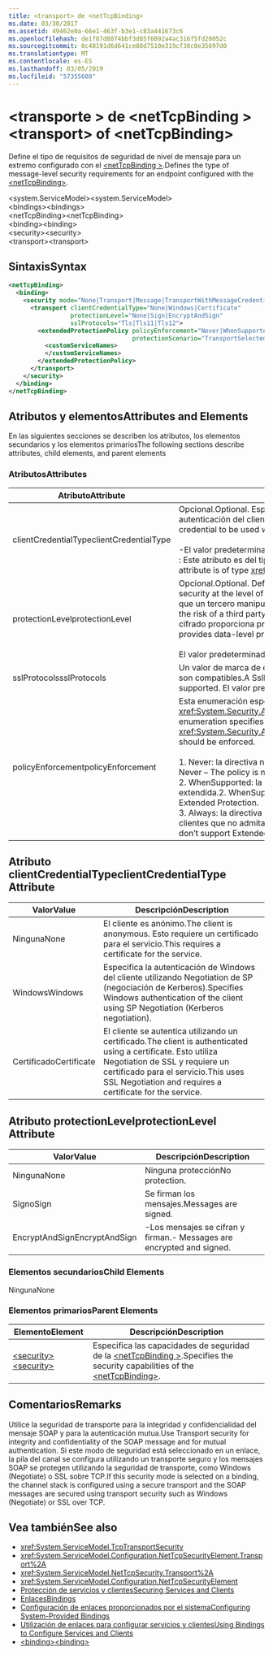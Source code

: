 ```yaml
---
title: <transport> de <netTcpBinding>
ms.date: 03/30/2017
ms.assetid: 49462e0a-66e1-463f-b3e1-c83a441673c6
ms.openlocfilehash: de1f87d8074bbf3d85f6092a4ac316f5fd20052c
ms.sourcegitcommit: 0c48191d6d641ce88d7510e319cf38c0e35697d0
ms.translationtype: MT
ms.contentlocale: es-ES
ms.lasthandoff: 03/05/2019
ms.locfileid: "57355608"
---
```

# <a name="transport-of-nettcpbinding"></a><span data-ttu-id="2e4c1-102">\<transporte > de \<netTcpBinding ></span><span class="sxs-lookup"><span data-stu-id="2e4c1-102">\<transport> of \<netTcpBinding></span></span>
<span data-ttu-id="2e4c1-103">Define el tipo de requisitos de seguridad de nivel de mensaje para un extremo configurado con el [ \<netTcpBinding >](../../../../../docs/framework/configure-apps/file-schema/wcf/nettcpbinding.md).</span><span class="sxs-lookup"><span data-stu-id="2e4c1-103">Defines the type of message-level security requirements for an endpoint configured with the [\<netTcpBinding>](../../../../../docs/framework/configure-apps/file-schema/wcf/nettcpbinding.md).</span></span>  
  
 <span data-ttu-id="2e4c1-104">\<system.ServiceModel></span><span class="sxs-lookup"><span data-stu-id="2e4c1-104">\<system.ServiceModel></span></span>  
<span data-ttu-id="2e4c1-105">\<bindings></span><span class="sxs-lookup"><span data-stu-id="2e4c1-105">\<bindings></span></span>  
<span data-ttu-id="2e4c1-106">\<netTcpBinding></span><span class="sxs-lookup"><span data-stu-id="2e4c1-106">\<netTcpBinding></span></span>  
<span data-ttu-id="2e4c1-107">\<binding></span><span class="sxs-lookup"><span data-stu-id="2e4c1-107">\<binding></span></span>  
<span data-ttu-id="2e4c1-108">\<security></span><span class="sxs-lookup"><span data-stu-id="2e4c1-108">\<security></span></span>  
<span data-ttu-id="2e4c1-109">\<transport></span><span class="sxs-lookup"><span data-stu-id="2e4c1-109">\<transport></span></span>  
  
## <a name="syntax"></a><span data-ttu-id="2e4c1-110">Sintaxis</span><span class="sxs-lookup"><span data-stu-id="2e4c1-110">Syntax</span></span>  
  
```xml  
<netTcpBinding>
  <binding>
    <security mode="None|Transport|Message|TransportWithMessageCredential">
      <transport clientCredentialType="None|Windows|Certificate"
                 protectionLevel="None|Sign|EncryptAndSign"
                 sslProtocols="Tls|Tls11|Tls12">
        <extendedProtectionPolicy policyEnforcement="Never|WhenSupported|Always"
                                  protectionScenario="TransportSelected|TrustedProxy">
          <customServiceNames>
          </customServiceNames>
        </extendedProtectionPolicy>
      </transport>
    </security>
  </binding>
</netTcpBinding>
```  
  
## <a name="attributes-and-elements"></a><span data-ttu-id="2e4c1-111">Atributos y elementos</span><span class="sxs-lookup"><span data-stu-id="2e4c1-111">Attributes and Elements</span></span>  
 <span data-ttu-id="2e4c1-112">En las siguientes secciones se describen los atributos, los elementos secundarios y los elementos primarios</span><span class="sxs-lookup"><span data-stu-id="2e4c1-112">The following sections describe attributes, child elements, and parent elements</span></span>  
  
### <a name="attributes"></a><span data-ttu-id="2e4c1-113">Atributos</span><span class="sxs-lookup"><span data-stu-id="2e4c1-113">Attributes</span></span>  
  
|<span data-ttu-id="2e4c1-114">Atributo</span><span class="sxs-lookup"><span data-stu-id="2e4c1-114">Attribute</span></span>|<span data-ttu-id="2e4c1-115">Descripción</span><span class="sxs-lookup"><span data-stu-id="2e4c1-115">Description</span></span>|  
|---------------|-----------------|  
|<span data-ttu-id="2e4c1-116">clientCredentialType</span><span class="sxs-lookup"><span data-stu-id="2e4c1-116">clientCredentialType</span></span>|<span data-ttu-id="2e4c1-117">Opcional.</span><span class="sxs-lookup"><span data-stu-id="2e4c1-117">Optional.</span></span> <span data-ttu-id="2e4c1-118">Especifica el tipo de credenciales que se van a usar al realizar la autenticación del cliente mediante seguridad de transporte.</span><span class="sxs-lookup"><span data-stu-id="2e4c1-118">Specifies the type of credential to be used when performing client authentication using Transport security.</span></span><br /><br /> <span data-ttu-id="2e4c1-119">-El valor predeterminado es `Windows`.</span><span class="sxs-lookup"><span data-stu-id="2e4c1-119">-   The default value is `Windows`.</span></span><br /><span data-ttu-id="2e4c1-120">: Este atributo es del tipo <xref:System.ServiceModel.TcpClientCredentialType>.</span><span class="sxs-lookup"><span data-stu-id="2e4c1-120">-   This attribute is of type <xref:System.ServiceModel.TcpClientCredentialType>.</span></span>|  
|<span data-ttu-id="2e4c1-121">protectionLevel</span><span class="sxs-lookup"><span data-stu-id="2e4c1-121">protectionLevel</span></span>|<span data-ttu-id="2e4c1-122">Opcional.</span><span class="sxs-lookup"><span data-stu-id="2e4c1-122">Optional.</span></span> <span data-ttu-id="2e4c1-123">Define la seguridad en el nivel del transporte del TCP.</span><span class="sxs-lookup"><span data-stu-id="2e4c1-123">Defines security at the level of the TCP transport.</span></span> <span data-ttu-id="2e4c1-124">Al firmar los mensajes se reduce el riesgo de que un tercero manipule el mensaje mientras se transfiere.</span><span class="sxs-lookup"><span data-stu-id="2e4c1-124">Signing messages mitigates the risk of a third party tampering with the message while it is being transferred.</span></span> <span data-ttu-id="2e4c1-125">El cifrado proporciona privacidad de nivel de datos durante el transporte.</span><span class="sxs-lookup"><span data-stu-id="2e4c1-125">Encryption provides data-level privacy during transport.</span></span><br /><br /> <span data-ttu-id="2e4c1-126">El valor predeterminado es `EncryptAndSign`.</span><span class="sxs-lookup"><span data-stu-id="2e4c1-126">The default value is `EncryptAndSign`.</span></span>|  
|<span data-ttu-id="2e4c1-127">sslProtocols</span><span class="sxs-lookup"><span data-stu-id="2e4c1-127">sslProtocols</span></span>|<span data-ttu-id="2e4c1-128">Un valor de marca de enumeración de SslProtocols que especifica qué SslProtocols son compatibles.</span><span class="sxs-lookup"><span data-stu-id="2e4c1-128">A SslProtocols enum flag value that specifies which SslProtocols are supported.</span></span> <span data-ttu-id="2e4c1-129">El valor predeterminado es Tls&#124;Tls11&#124;Tls12.</span><span class="sxs-lookup"><span data-stu-id="2e4c1-129">The default is Tls&#124;Tls11&#124;Tls12.</span></span>|  
|<span data-ttu-id="2e4c1-130">policyEnforcement</span><span class="sxs-lookup"><span data-stu-id="2e4c1-130">policyEnforcement</span></span>|<span data-ttu-id="2e4c1-131">Esta enumeración especifica cuándo se debe aplicar <xref:System.Security.Authentication.ExtendedProtection.ExtendedProtectionPolicy>.</span><span class="sxs-lookup"><span data-stu-id="2e4c1-131">This enumeration specifies when the <xref:System.Security.Authentication.ExtendedProtection.ExtendedProtectionPolicy> should be enforced.</span></span><br /><br /> <span data-ttu-id="2e4c1-132">1.  Never: la directiva nunca se aplica (la protección extendida está deshabilitada).</span><span class="sxs-lookup"><span data-stu-id="2e4c1-132">1.  Never – The policy is never enforced (Extended Protection is disabled).</span></span><br /><span data-ttu-id="2e4c1-133">2.  WhenSupported: la directiva solamente se aplica si el cliente admite la protección extendida.</span><span class="sxs-lookup"><span data-stu-id="2e4c1-133">2.  WhenSupported – The policy is enforced only if the client supports Extended Protection.</span></span><br /><span data-ttu-id="2e4c1-134">3.  Always: la directiva siempre se aplica.</span><span class="sxs-lookup"><span data-stu-id="2e4c1-134">3.  Always – The policy is always enforced.</span></span> <span data-ttu-id="2e4c1-135">Los clientes que no admitan la protección extendida no podrán autenticarse.</span><span class="sxs-lookup"><span data-stu-id="2e4c1-135">Clients which don’t support Extended Protection will fail to authenticate.</span></span>|  
  
## <a name="clientcredentialtype-attribute"></a><span data-ttu-id="2e4c1-136">Atributo clientCredentialType</span><span class="sxs-lookup"><span data-stu-id="2e4c1-136">clientCredentialType Attribute</span></span>  
  
|<span data-ttu-id="2e4c1-137">Valor</span><span class="sxs-lookup"><span data-stu-id="2e4c1-137">Value</span></span>|<span data-ttu-id="2e4c1-138">Descripción</span><span class="sxs-lookup"><span data-stu-id="2e4c1-138">Description</span></span>|  
|-----------|-----------------|  
|<span data-ttu-id="2e4c1-139">Ninguna</span><span class="sxs-lookup"><span data-stu-id="2e4c1-139">None</span></span>|<span data-ttu-id="2e4c1-140">El cliente es anónimo.</span><span class="sxs-lookup"><span data-stu-id="2e4c1-140">The client is anonymous.</span></span> <span data-ttu-id="2e4c1-141">Esto requiere un certificado para el servicio.</span><span class="sxs-lookup"><span data-stu-id="2e4c1-141">This requires a certificate for the service.</span></span>|  
|<span data-ttu-id="2e4c1-142">Windows</span><span class="sxs-lookup"><span data-stu-id="2e4c1-142">Windows</span></span>|<span data-ttu-id="2e4c1-143">Especifica la autenticación de Windows del cliente utilizando Negotiation de SP (negociación de Kerberos).</span><span class="sxs-lookup"><span data-stu-id="2e4c1-143">Specifies Windows authentication of the client using SP Negotiation (Kerberos negotiation).</span></span>|  
|<span data-ttu-id="2e4c1-144">Certificado</span><span class="sxs-lookup"><span data-stu-id="2e4c1-144">Certificate</span></span>|<span data-ttu-id="2e4c1-145">El cliente se autentica utilizando un certificado.</span><span class="sxs-lookup"><span data-stu-id="2e4c1-145">The client is authenticated using a certificate.</span></span> <span data-ttu-id="2e4c1-146">Esto utiliza Negotiation de SSL y requiere un certificado para el servicio.</span><span class="sxs-lookup"><span data-stu-id="2e4c1-146">This uses SSL Negotiation and requires a certificate for the service.</span></span>|  
  
## <a name="protectionlevel-attribute"></a><span data-ttu-id="2e4c1-147">Atributo protectionLevel</span><span class="sxs-lookup"><span data-stu-id="2e4c1-147">protectionLevel Attribute</span></span>  
  
|<span data-ttu-id="2e4c1-148">Valor</span><span class="sxs-lookup"><span data-stu-id="2e4c1-148">Value</span></span>|<span data-ttu-id="2e4c1-149">Descripción</span><span class="sxs-lookup"><span data-stu-id="2e4c1-149">Description</span></span>|  
|-----------|-----------------|  
|<span data-ttu-id="2e4c1-150">Ninguna</span><span class="sxs-lookup"><span data-stu-id="2e4c1-150">None</span></span>|<span data-ttu-id="2e4c1-151">Ninguna protección</span><span class="sxs-lookup"><span data-stu-id="2e4c1-151">No protection.</span></span>|  
|<span data-ttu-id="2e4c1-152">Signo</span><span class="sxs-lookup"><span data-stu-id="2e4c1-152">Sign</span></span>|<span data-ttu-id="2e4c1-153">Se firman los mensajes.</span><span class="sxs-lookup"><span data-stu-id="2e4c1-153">Messages are signed.</span></span>|  
|<span data-ttu-id="2e4c1-154">EncryptAndSign</span><span class="sxs-lookup"><span data-stu-id="2e4c1-154">EncryptAndSign</span></span>|<span data-ttu-id="2e4c1-155">-Los mensajes se cifran y firman.</span><span class="sxs-lookup"><span data-stu-id="2e4c1-155">-   Messages are encrypted and signed.</span></span>|  
  
### <a name="child-elements"></a><span data-ttu-id="2e4c1-156">Elementos secundarios</span><span class="sxs-lookup"><span data-stu-id="2e4c1-156">Child Elements</span></span>  
 <span data-ttu-id="2e4c1-157">Ninguna</span><span class="sxs-lookup"><span data-stu-id="2e4c1-157">None</span></span>  
  
### <a name="parent-elements"></a><span data-ttu-id="2e4c1-158">Elementos primarios</span><span class="sxs-lookup"><span data-stu-id="2e4c1-158">Parent Elements</span></span>  
  
|<span data-ttu-id="2e4c1-159">Elemento</span><span class="sxs-lookup"><span data-stu-id="2e4c1-159">Element</span></span>|<span data-ttu-id="2e4c1-160">Descripción</span><span class="sxs-lookup"><span data-stu-id="2e4c1-160">Description</span></span>|  
|-------------|-----------------|  
|[<span data-ttu-id="2e4c1-161">\<security></span><span class="sxs-lookup"><span data-stu-id="2e4c1-161">\<security></span></span>](../../../../../docs/framework/configure-apps/file-schema/wcf/security-of-nettcpbinding.md)|<span data-ttu-id="2e4c1-162">Especifica las capacidades de seguridad de la [ \<netTcpBinding >](../../../../../docs/framework/configure-apps/file-schema/wcf/nettcpbinding.md).</span><span class="sxs-lookup"><span data-stu-id="2e4c1-162">Specifies the security capabilities of the [\<netTcpBinding>](../../../../../docs/framework/configure-apps/file-schema/wcf/nettcpbinding.md).</span></span>|  
  
## <a name="remarks"></a><span data-ttu-id="2e4c1-163">Comentarios</span><span class="sxs-lookup"><span data-stu-id="2e4c1-163">Remarks</span></span>  
 <span data-ttu-id="2e4c1-164">Utilice la seguridad de transporte para la integridad y confidencialidad del mensaje SOAP y para la autenticación mutua.</span><span class="sxs-lookup"><span data-stu-id="2e4c1-164">Use Transport security for integrity and confidentiality of the SOAP message and for mutual authentication.</span></span> <span data-ttu-id="2e4c1-165">Si este modo de seguridad está seleccionado en un enlace, la pila del canal se configura utilizando un transporte seguro y los mensajes SOAP se protegen utilizando la seguridad de transporte, como Windows (Negotiate) o SSL sobre TCP.</span><span class="sxs-lookup"><span data-stu-id="2e4c1-165">If this security mode is selected on a binding, the channel stack is configured using a secure transport and the SOAP messages are secured using transport security such as Windows (Negotiate) or SSL over TCP.</span></span>  
  
## <a name="see-also"></a><span data-ttu-id="2e4c1-166">Vea también</span><span class="sxs-lookup"><span data-stu-id="2e4c1-166">See also</span></span>
- <xref:System.ServiceModel.TcpTransportSecurity>
- <xref:System.ServiceModel.Configuration.NetTcpSecurityElement.Transport%2A>
- <xref:System.ServiceModel.NetTcpSecurity.Transport%2A>
- <xref:System.ServiceModel.Configuration.NetTcpSecurityElement>
- [<span data-ttu-id="2e4c1-167">Protección de servicios y clientes</span><span class="sxs-lookup"><span data-stu-id="2e4c1-167">Securing Services and Clients</span></span>](../../../../../docs/framework/wcf/feature-details/securing-services-and-clients.md)
- [<span data-ttu-id="2e4c1-168">Enlaces</span><span class="sxs-lookup"><span data-stu-id="2e4c1-168">Bindings</span></span>](../../../../../docs/framework/wcf/bindings.md)
- [<span data-ttu-id="2e4c1-169">Configuración de enlaces proporcionados por el sistema</span><span class="sxs-lookup"><span data-stu-id="2e4c1-169">Configuring System-Provided Bindings</span></span>](../../../../../docs/framework/wcf/feature-details/configuring-system-provided-bindings.md)
- [<span data-ttu-id="2e4c1-170">Utilización de enlaces para configurar servicios y clientes</span><span class="sxs-lookup"><span data-stu-id="2e4c1-170">Using Bindings to Configure Services and Clients</span></span>](../../../../../docs/framework/wcf/using-bindings-to-configure-services-and-clients.md)
- [<span data-ttu-id="2e4c1-171">\<binding></span><span class="sxs-lookup"><span data-stu-id="2e4c1-171">\<binding></span></span>](../../../../../docs/framework/misc/binding.md)

